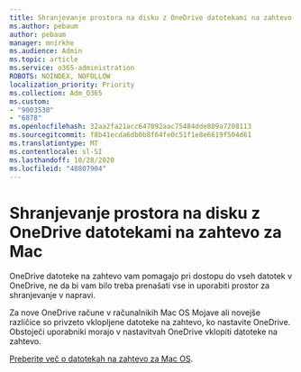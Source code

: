 ```yaml
---
title: Shranjevanje prostora na disku z OneDrive datotekami na zahtevo za Mac
ms.author: pebaum
author: pebaum
manager: mnirkhe
ms.audience: Admin
ms.topic: article
ms.service: o365-administration
ROBOTS: NOINDEX, NOFOLLOW
localization_priority: Priority
ms.collection: Adm_O365
ms.custom:
- "9003530"
- "6878"
ms.openlocfilehash: 32aa2fa21acc647092aac75484dde809a7208113
ms.sourcegitcommit: f8b41ecda6db0b8f64fe0c51f1e8e6619f504d61
ms.translationtype: MT
ms.contentlocale: sl-SI
ms.lasthandoff: 10/28/2020
ms.locfileid: "48807904"
---
```

# <a name="save-disk-space-with-onedrive-files-on-demand-for-mac"></a>Shranjevanje prostora na disku z OneDrive datotekami na zahtevo za Mac

OneDrive datoteke na zahtevo vam pomagajo pri dostopu do vseh datotek v OneDrive, ne da bi vam bilo treba prenašati vse in uporabiti prostor za shranjevanje v napravi.  

Za nove OneDrive račune v računalnikih Mac OS Mojave ali novejše različice so privzeto vklopljene datoteke na zahtevo, ko nastavite OneDrive. Obstoječi uporabniki morajo v nastavitvah OneDrive vklopiti datoteke na zahtevo.  

[Preberite več o datotekah na zahtevo za Mac OS](https://support.microsoft.com/office/529f6d53-e572-4922-a585-e7a318c135f0).
